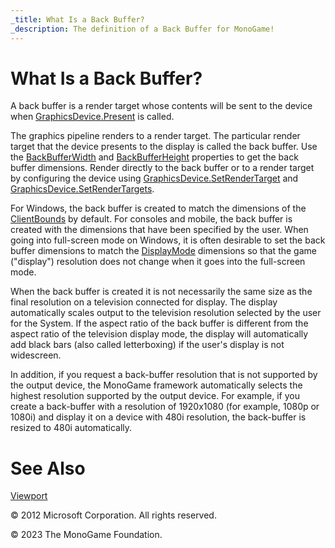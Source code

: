 ```yaml
---
_title: What Is a Back Buffer?
_description: The definition of a Back Buffer for MonoGame!
---
```


# What Is a Back Buffer?

A back buffer is a render target whose contents will be sent to the device when [GraphicsDevice.Present](/api/Microsoft.Xna.Framework.Graphics.GraphicsDevice.html#Microsoft_Xna_Framework_Graphics_GraphicsDevice_Present) is called.

The graphics pipeline renders to a render target. The particular render target that the device presents to the display is called the back buffer. Use the [BackBufferWidth](/api/Microsoft.Xna.Framework.Graphics.PresentationParameters.html#Microsoft_Xna_Framework_Graphics_PresentationParameters_BackBufferWidth) and [BackBufferHeight](/api/Microsoft.Xna.Framework.Graphics.PresentationParameters.html#Microsoft_Xna_Framework_Graphics_PresentationParameters_BackBufferHeight) properties to get the back buffer dimensions. Render directly to the back buffer or to a render target by configuring the device using [GraphicsDevice.SetRenderTarget](/api/Microsoft.Xna.Framework.Graphics.GraphicsDevice.html#Microsoft_Xna_Framework_Graphics_GraphicsDevice_SetRenderTarget_Microsoft_Xna_Framework_Graphics_RenderTarget2D_) and [GraphicsDevice.SetRenderTargets](/api/Microsoft.Xna.Framework.Graphics.GraphicsDevice.html#Microsoft_Xna_Framework_Graphics_GraphicsDevice_SetRenderTargets_Microsoft_Xna_Framework_Graphics_RenderTargetBinding___).

For Windows, the back buffer is created to match the dimensions of the [ClientBounds](/api/Microsoft.Xna.Framework.GameWindow.html#Microsoft_Xna_Framework_GameWindow_ClientBounds) by default. For consoles and mobile, the back buffer is created with the dimensions that have been specified by the user. When going into full-screen mode on Windows, it is often desirable to set the back buffer dimensions to match the [DisplayMode](/api/Microsoft.Xna.Framework.Graphics.GraphicsDevice.html#Microsoft_Xna_Framework_Graphics_GraphicsDevice_DisplayMode) dimensions so that the game ("display") resolution does not change when it goes into the full-screen mode.

When the back buffer is created it is not necessarily the same size as the final resolution on a television connected for display. The display automatically scales output to the television resolution selected by the user for the System. If the aspect ratio of the back buffer is different from the aspect ratio of the television display mode, the display will automatically add black bars (also called letterboxing) if the user's display is not widescreen.

In addition, if you request a back-buffer resolution that is not supported by the output device, the MonoGame framework automatically selects the highest resolution supported by the output device. For example, if you create a back-buffer with a resolution of 1920x1080 (for example, 1080p or 1080i) and display it on a device with 480i resolution, the back-buffer is resized to 480i automatically.

# See Also

[Viewport](WhatIs_Viewport.md)  

© 2012 Microsoft Corporation. All rights reserved.  

© 2023 The MonoGame Foundation.